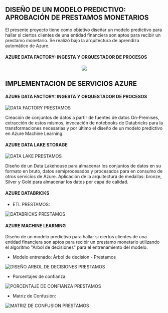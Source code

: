 ## DISEÑO DE UN MODELO PREDICTIVO: APROBACIÓN DE PRESTAMOS MONETARIOS
El presente proyecto tiene como objetivo diseñar un modelo predictivo para hallar si ciertos clientes de una entidad financiera son aptos para recibir un prestamo monetario. Se realizó bajo la arquitectura de aprendiza automático de Azure.

#### AZURE DATA FACTORY: INGESTA Y ORQUESTADOR DE PROCESOS

<p align="center">
  <img src="https://learn.microsoft.com/es-es/azure/architecture/example-scenario/ai/media/deploy-real-time-machine-learning-model-application-ui.png">
</p>


## IMPLEMENTACION DE SERVICIOS AZURE
#### AZURE DATA FACTORY: INGESTA Y ORQUESTADOR DE PROCESOS

![DATA FACTORY PRESTAMOS](https://github.com/Renzo1818/Modelo-Predictivo-Azure/assets/93232895/614d87df-20ce-4474-bf13-1ac392bc247b)

Creación de conjuntos de datos a partir de fuentes de datos On-Premises, extracción de estos mismos, invocación de notebooks de Databricks para la transformaciones necesarias y por último el diseño de un modelo predictivo en Azure Machine Learning.

#### AZURE DATA LAKE STORAGE

![DATA LAKE PRESTAMOS](https://github.com/Renzo1818/Modelo-Predictivo-Azure/assets/93232895/3e64cb73-31c8-4776-b0f6-6219ade1c694)

Diseño de un Data Lakehouse para almacenar los conjuntos de datos en su formato en bruto, datos semiprocesados y procesados para en consumo de otros servicios de Azure. Aplicación de la arquitectura de medallas: bronze, Silver y Gold para almacenar los datos por capa de calidad.

#### AZURE DATABRICKS
- ETL PRESTAMOS:

![DATABRICKS PRESTAMOS](https://github.com/Renzo1818/Modelo-Predictivo-Azure/assets/93232895/fc004f4e-5cd4-42f1-9088-49c7f3793e66)

#### AZURE MACHINE LEARNING
Diseño de un modelo predictivo para hallar si ciertos clientes de una entidad financiera son aptos para recibir un prestamo monetario utilizando el algoritmo "Árbol de decisiones" para el entrenamiento del modelo.

- Modelo entrenado: Árbol de decision - Prestamos

![DISEÑO ARBOL DE DECISIONES PRESTAMOS](https://github.com/Renzo1818/Modelo-Predictivo-Azure/assets/93232895/7b863c56-0ec1-413e-a1ca-25c2a627db7c)

- Porcentajes de confianza:

![PORCENTAJE DE CONFIANZA PRESTAMOS](https://github.com/Renzo1818/Modelo-Predictivo-Azure/assets/93232895/a3e9a141-ae5b-4b12-9dc1-26db9f386825)

- Matriz de Confusión:

![MATRIZ DE CONFUSION PRESTAMOS](https://github.com/Renzo1818/Modelo-Predictivo-Azure/assets/93232895/21ca0cad-d2ef-4225-8dbb-863c4e733de8)
